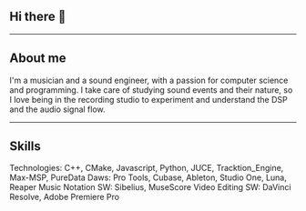 ## Hi there 👋

---
## About me
I'm a musician and a sound engineer, with a passion for computer science and programming. 
I take care of studying sound events and their nature, 
so I love being in the recording studio to experiment and understand the DSP and the audio signal flow.

---

## Skills
Technologies:  C++, CMake, Javascript, Python, JUCE, Tracktion_Engine, Max-MSP, PureData
        Daws:  Pro Tools, Cubase, Ableton, Studio One, Luna, Reaper
Music Notation SW:  Sibelius, MuseScore
Video Editing SW:  DaVinci Resolve, Adobe Premiere Pro

<!--
**OrangeSolutions/OrangeSolutions** is a ✨ _special_ ✨ repository because its `README.md` (this file) appears on your GitHub profile.

Here are some ideas to get you started:

- 🔭 I’m currently working on ...
- 🌱 I’m currently learning ...
- 👯 I’m looking to collaborate on ...
- 🤔 I’m looking for help with ...
- 💬 Ask me about ...
- 📫 How to reach me: ...
- 😄 Pronouns: ...
- ⚡ Fun fact: ...
-->
